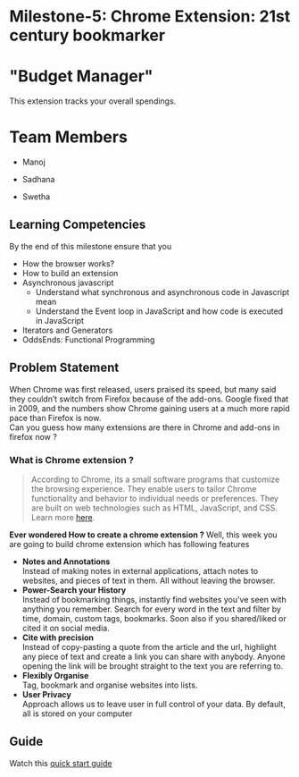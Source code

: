 # Milestone-5: Chrome Extension: 21st century bookmarker


 # "Budget Manager"

  This extension tracks your overall spendings.

# Team Members

- Manoj

- Sadhana

- Swetha

## Learning Competencies

By the end of this milestone ensure that you

- How the browser works?
- How to build an extension
- Asynchronous javascript
  - Understand what synchronous and asynchronous code in Javascript mean
  - Understand the Event loop in JavaScript and how code is executed in JavaScript
- Iterators and Generators
- OddsEnds: Functional Programming

## Problem Statement

When Chrome was first released, users praised its speed, but many said they couldn’t switch from Firefox because of the add-ons. Google fixed that in 2009, and the numbers show Chrome gaining users at a much more rapid pace than Firefox is now.  
Can you guess how many extensions are there in Chrome and add-ons in firefox now ?

### What is Chrome extension ?

> According to Chrome, its a small software programs that customize the browsing experience. They enable users to tailor Chrome functionality and behavior to individual needs or preferences. They are built on web technologies such as HTML, JavaScript, and CSS. Learn more [here](https://developer.chrome.com/extensions).

**Ever wondered How to create a chrome extension ?** Well, this week you are going to build chrome extension which has following features

- **Notes and Annotations**  
   Instead of making notes in external applications, attach notes to websites, and pieces of text in them. All without leaving the browser.
- **Power-Search your History**  
   Instead of bookmarking things, instantly find websites you’ve seen with anything you remember. Search for every word in the text and filter by time, domain, custom tags, bookmarks. Soon also if you shared/liked or cited it on social media.
- **Cite with precision**  
   Instead of copy-pasting a quote from the article and the url, highlight any piece of text and create a link you can share with anybody. Anyone opening the link will be brought straight to the text you are referring to.
- **Flexibly Organise**  
   Tag, bookmark and organise websites into lists.
- **User Privacy**  
   Approach allows us to leave user in full control of your data. By default, all is stored on your computer

## Guide
Watch this [quick start guide](https://drive.google.com/open?id=1dROTX0CMX5urmAXtnLZlz7FGJ9qCpa5a)
